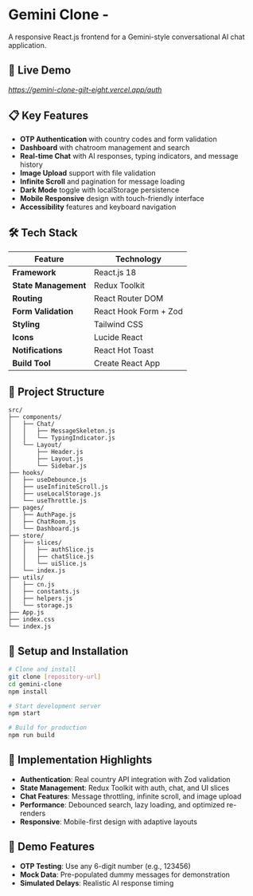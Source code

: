 # Gemini Clone -

A responsive React.js frontend for a Gemini-style conversational AI chat application.

## 🚀 Live Demo

*https://gemini-clone-gilt-eight.vercel.app/auth*

## 📋 Key Features

- **OTP Authentication** with country codes and form validation
- **Dashboard** with chatroom management and search
- **Real-time Chat** with AI responses, typing indicators, and message history
- **Image Upload** support with file validation
- **Infinite Scroll** and pagination for message loading
- **Dark Mode** toggle with localStorage persistence
- **Mobile Responsive** design with touch-friendly interface
- **Accessibility** features and keyboard navigation

## 🛠️ Tech Stack

| Feature | Technology |
|---------|------------|
| **Framework** | React.js 18 |
| **State Management** | Redux Toolkit |
| **Routing** | React Router DOM |
| **Form Validation** | React Hook Form + Zod |
| **Styling** | Tailwind CSS |
| **Icons** | Lucide React |
| **Notifications** | React Hot Toast |
| **Build Tool** | Create React App |

## 📁 Project Structure

```
src/
├── components/
│   ├── Chat/
│   │   ├── MessageSkeleton.js
│   │   └── TypingIndicator.js
│   └── Layout/
│       ├── Header.js
│       ├── Layout.js
│       └── Sidebar.js
├── hooks/
│   ├── useDebounce.js
│   ├── useInfiniteScroll.js
│   ├── useLocalStorage.js
│   └── useThrottle.js
├── pages/
│   ├── AuthPage.js
│   ├── ChatRoom.js
│   └── Dashboard.js
├── store/
│   ├── slices/
│   │   ├── authSlice.js
│   │   ├── chatSlice.js
│   │   └── uiSlice.js
│   └── index.js
├── utils/
│   ├── cn.js
│   ├── constants.js
│   ├── helpers.js
│   └── storage.js
├── App.js
├── index.css
└── index.js
```

## 🚀 Setup and Installation

```bash
# Clone and install
git clone [repository-url]
cd gemini-clone
npm install

# Start development server
npm start

# Build for production
npm run build
```

## 🔧 Implementation Highlights

- **Authentication**: Real country API integration with Zod validation
- **State Management**: Redux Toolkit with auth, chat, and UI slices
- **Chat Features**: Message throttling, infinite scroll, and image upload
- **Performance**: Debounced search, lazy loading, and optimized re-renders
- **Responsive**: Mobile-first design with adaptive layouts

## 🧪 Demo Features

- **OTP Testing**: Use any 6-digit number (e.g., 123456)
- **Mock Data**: Pre-populated dummy messages for demonstration
- **Simulated Delays**: Realistic AI response timing

